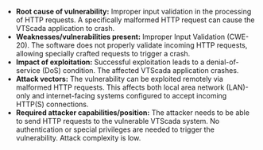 - **Root cause of vulnerability:** Improper input validation in the processing of HTTP requests. A specifically malformed HTTP request can cause the VTScada application to crash.
- **Weaknesses/vulnerabilities present:** Improper Input Validation (CWE-20). The software does not properly validate incoming HTTP requests, allowing specially crafted requests to trigger a crash.
- **Impact of exploitation:** Successful exploitation leads to a denial-of-service (DoS) condition. The affected VTScada application crashes.
- **Attack vectors:** The vulnerability can be exploited remotely via malformed HTTP requests. This affects both local area network (LAN)-only and internet-facing systems configured to accept incoming HTTP(S) connections.
- **Required attacker capabilities/position:** The attacker needs to be able to send HTTP requests to the vulnerable VTScada system. No authentication or special privileges are needed to trigger the vulnerability. Attack complexity is low.